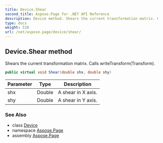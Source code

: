 ```yaml
---
title: Device.Shear
second_title: Aspose.Page for .NET API Reference
description: Device method. Shears the current transformation matrix. Calls writeTransformTransform
type: docs
weight: 510
url: /net/aspose.page/device/shear/
---
```

## Device.Shear method

Shears the current transformation matrix. Calls writeTransform(Transform).

```csharp
public virtual void Shear(double shx, double shy)
```

| Parameter | Type | Description |
| --- | --- | --- |
| shx | Double | A shear in X axis. |
| shy | Double | A shear in Y axis. |

### See Also

* class [Device](../)
* namespace [Aspose.Page](../../device/)
* assembly [Aspose.Page](../../../)


